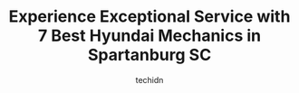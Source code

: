 ---
layout: ampstory
image: https://images.unsplash.com/photo-1636325781667-1bf90ed57efc?ixlib=rb-4.0.3&ixid=MnwxMjA3fDB8MHxwaG90by1wYWdlfHx8fGVufDB8fHx8&auto=format&fit=crop&w=640&h=853&q=80
author: techidn
featured: false
description: If youre in need of trustworthy and skilled Hyundai Mechanic in Spartanburg SC, USA, youll be pleased to discover the 7 best Hyundai Mechanic in town. Their expertise and commitment to cus
title: Experience Exceptional Service with 7 Best Hyundai Mechanics in Spartanburg SC
cover:
   title: Experience Exceptional Service with 7 Best Hyundai Mechanics in Spartanburg SC
   subtitle: Rickpate
   background: https://images.unsplash.com/photo-1636325781667-1bf90ed57efc?ixlib=rb-4.0.3&ixid=MnwxMjA3fDB8MHxwaG90by1wYWdlfHx8fGVufDB8fHx8&auto=format&fit=crop&w=640&h=853&q=80

pages: 
 - layout: thirds
   top: <h1>#1 Precision Tune Auto Care</h1>
   bottom: "<p>Thank Austin for your help! We had an issue with our battery terminal. It was a quick fix and Austin came out, fixed it at no charge and we were on our way. On a long roa</p>"
   background: https://www.knot35.com/toplist/wp-content/uploads/2023/06/best-hyundai-mechanic-1-in-spartanburg-sc-1685835752.jpeg
   backgroundblur: true
 - layout: thirds
   top: <h1>#2 Dixie Tire & Automotive</h1>
   bottom: "<p>1011 Asheville Hwy, Spartanburg, SC 29303, United States</p>"
   background: https://www.knot35.com/toplist/wp-content/uploads/2023/06/best-hyundai-mechanic-2-in-spartanburg-sc-1685835752.jpeg
   cta:
      link: https://www.knot35.com/toplist/experience-exceptional-service-with-7-best-hyundai-mechanics-in-spartanburg-sc/
      text: Experience Exceptional Service with 7 Best Hyundai Mechanics in Spartanburg SC
 - layout: thirds
   top: <h1>#3 Reidville Road Auto Service, Inc</h1>
   bottom: "<p>395 E Blackstock Rd, Spartanburg, SC 29301, United States</p>"
   background: https://www.knot35.com/toplist/wp-content/uploads/2023/06/best-hyundai-mechanic-3-in-spartanburg-sc-1685835753.jpeg
   cta:
      link: https://www.knot35.com/toplist/experience-exceptional-service-with-7-best-hyundai-mechanics-in-spartanburg-sc/
      text: Experience Exceptional Service with 7 Best Hyundai Mechanics in Spartanburg SC
 - layout: thirds
   top: <h1>#4 Barnetts Garage</h1>
   bottom: "<p>1449 Union St, Spartanburg, SC 29302, United States</p>"
   background: https://images.unsplash.com/photo-1546497974-b213c9efb599?ixlib=rb-4.0.3&ixid=MnwxMjA3fDB8MHxwaG90by1wYWdlfHx8fGVufDB8fHx8&auto=format&fit=crop&w=640&h=853&q=80
   cta:
      link: https://www.knot35.com/toplist/experience-exceptional-service-with-7-best-hyundai-mechanics-in-spartanburg-sc/
      text: Experience Exceptional Service with 7 Best Hyundai Mechanics in Spartanburg SC
 - layout: thirds
   top: <h1>#5 MasterTech Auto Repair</h1>
   bottom: "<p>151 S Forest St, Spartanburg, SC 29306, United States</p>"
   background: https://images.unsplash.com/photo-1496096265110-f83ad7f96608?ixlib=rb-4.0.3&ixid=MnwxMjA3fDB8MHxwaG90by1wYWdlfHx8fGVufDB8fHx8&auto=format&fit=crop&w=640&h=853&q=80
   cta:
      link: https://www.knot35.com/toplist/experience-exceptional-service-with-7-best-hyundai-mechanics-in-spartanburg-sc/
      text: Experience Exceptional Service with 7 Best Hyundai Mechanics in Spartanburg SC
 - layout: thirds
   top: <h1>#6 Harris Automotive Services</h1>
   bottom: "<p>251 W Henry St, Spartanburg, SC 29306, United States</p>"
   background: https://images.unsplash.com/photo-1541356665065-22676f35dd40?ixlib=rb-4.0.3&ixid=MnwxMjA3fDB8MHxwaG90by1wYWdlfHx8fGVufDB8fHx8&auto=format&fit=crop&w=640&h=853&q=80
   cta:
      link: https://www.knot35.com/toplist/experience-exceptional-service-with-7-best-hyundai-mechanics-in-spartanburg-sc/
      text: Experience Exceptional Service with 7 Best Hyundai Mechanics in Spartanburg SC
 - layout: thirds
   top: <h1>#7 Affordable Auto Repair</h1>
   bottom: "<p>417 W Main St, Spartanburg, SC 29301, United States</p>"
   background: https://images.unsplash.com/photo-1531169509526-f8f1fdaa4a67?ixlib=rb-4.0.3&ixid=MnwxMjA3fDB8MHxwaG90by1wYWdlfHx8fGVufDB8fHx8&auto=format&fit=crop&w=640&h=853&q=80
   cta:
      link: https://www.knot35.com/toplist/experience-exceptional-service-with-7-best-hyundai-mechanics-in-spartanburg-sc/
      text: Experience Exceptional Service with 7 Best Hyundai Mechanics in Spartanburg SC
 - layout: thirds
   middle: Continue reading...
   background: https://images.unsplash.com/photo-1524169358666-79f22534bc6e?ixlib=rb-4.0.3&ixid=MnwxMjA3fDB8MHxwaG90by1wYWdlfHx8fGVufDB8fHx8&auto=format&fit=crop&w=640&h=853&q=80
   cta:
      link: https://www.knot35.com/toplist/experience-exceptional-service-with-7-best-hyundai-mechanics-in-spartanburg-sc/
      text: Experience Exceptional Service with 7 Best Hyundai Mechanics in Spartanburg SC
      
---